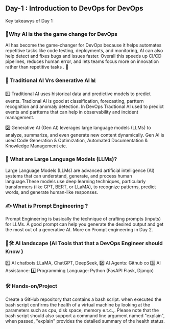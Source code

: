 
## Day-1 : Introduction to DevOps for DevOps
Key takeawys of Day 1 

### 🎯Why AI is the the game change for DevOps
AI has become the  game-changer for DevOps because it helps automates repetitive tasks  like code testing, deployments, and monitoring, AI can also help detect and fixes bugs and issues faster. Overall this speeds up CI/CD pipelines, reduces human error, and lets teams focus more  on innovation rather than repetitive tasks . 🚀
### 🤖 Traditional AI Vrs Generative AI 📊
1️⃣ Traditional AI uses historical data and predictive models to predict events. Tradional AI is good at  classification, forecasting, parttern recognition  and anomaly detection. In DevOps Tradtional AI used to predict events and partterns that can help in observability and incident management. 

2️⃣ Generative AI (Gen AI) leverages large language models (LLMs) to analyze, summarize, and even generate new content dynamically. Gen AI is used Code Generation & Optimization, Automated Documentation & Knowledge Management etc. 

### 🧠 What are Large Language Models (LLMs)?
Large Language Models (LLMs) are advanced artificial intelligence (AI) systems that can understand, generate, and process human language.These models use deep learning techniques, particularly transformers (like GPT, BERT, or LLaMA), to recognize patterns, predict words, and generate human-like responses.

### ✍️ What is Prompt Engineering ?
Prompt Engineering is basically the technique of crafting prompts (inputs) for LLMs. A good prompt can help you generate the desired output and get the most out of a generative AI. More on Prompt engineering in Day 2.

### 🤖🛠️ AI landscape (AI Tools that that a DevOps Engineer should Know )
1️⃣ AI chatbots:LLaMA, ChatGPT, DeepSeek, 
2️⃣ AI Agents: Github co
3️⃣ AI Assistance:
4️⃣ Programming Language: Python (FasAPI Flask, Django)

### 🛠️ Hands-on/Project
Create a GitHub repository that contains a bash script. when executed the bash script confirms the health of a virtual machine by looking at the parameters such as cpu, disk space, memory e.t.c.,. Please note that the bash script should also support a command line argument named "explain", when passed, "explain" provides the detailed summary of the health status.


 